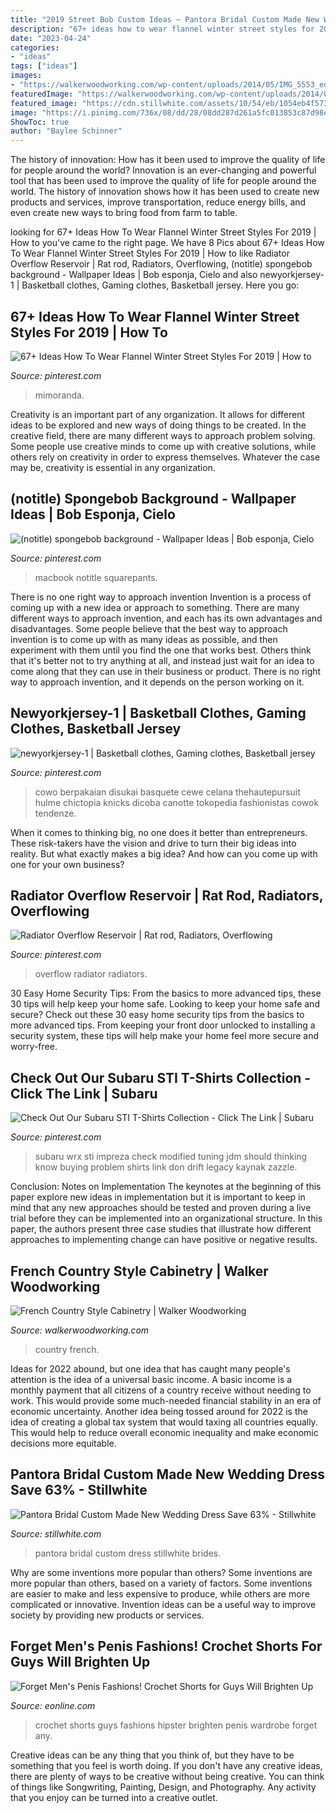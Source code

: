 ```yaml
---
title: "2019 Street Bob Custom Ideas ~ Pantora Bridal Custom Made New Wedding Dress Save 63%"
description: "67+ ideas how to wear flannel winter street styles for 2019"
date: "2023-04-24"
categories:
- "ideas"
tags: ["ideas"]
images:
- "https://walkerwoodworking.com/wp-content/uploads/2014/05/IMG_5553_edited-2-1030x686.jpg"
featuredImage: "https://walkerwoodworking.com/wp-content/uploads/2014/05/IMG_5553_edited-2-1030x686.jpg"
featured_image: "https://cdn.stillwhite.com/assets/10/54/eb/1054eb4f573211ea99f602dadaedef01/1600x.jpg"
image: "https://i.pinimg.com/736x/08/dd/28/08dd287d261a5fc013853c87d98e365e.jpg"
ShowToc: true
author: "Baylee Schinner"
---
```



The history of innovation: How has it been used to improve the quality of life for people around the world?
Innovation is an ever-changing and powerful tool that has been used to improve the quality of life for people around the world. The history of innovation shows how it has been used to create new products and services, improve transportation, reduce energy bills, and even create new ways to bring food from farm to table.

	

		
looking for 67+ Ideas How To Wear Flannel Winter Street Styles For 2019 | How to you've came to the right page. We have 8 Pics about 67+ Ideas How To Wear Flannel Winter Street Styles For 2019 | How to like Radiator Overflow Reservoir | Rat rod, Radiators, Overflowing, (notitle) spongebob background - Wallpaper Ideas | Bob esponja, Cielo and also newyorkjersey-1 | Basketball clothes, Gaming clothes, Basketball jersey. Here you go:
		
    
## 67+ Ideas How To Wear Flannel Winter Street Styles For 2019 | How To

<img loading=lazy src="https://i.pinimg.com/originals/57/db/ae/57dbaea573c6c0958e92b3cde1d9b9fc.jpg" onerror="this.onerror=null;this.src='https://tse1.mm.bing.net/th?id=OIP.9CJLVQdWPg0ALoUoUqHOcAAAAA&amp;pid=15.1';" alt="67+ Ideas How To Wear Flannel Winter Street Styles For 2019 | How to">

_Source: pinterest.com_

>mimoranda. 

	

Creativity is an important part of any organization. It allows for different ideas to be explored and new ways of doing things to be created. In the creative field, there are many different ways to approach problem solving. Some people use creative minds to come up with creative solutions, while others rely on creativity in order to express themselves. Whatever the case may be, creativity is essential in any organization.

    
## (notitle) Spongebob Background - Wallpaper Ideas | Bob Esponja, Cielo

<img loading=lazy src="https://i.pinimg.com/736x/71/dc/86/71dc86c5b23c63322b86ca71f6ff0b38.jpg" onerror="this.onerror=null;this.src='https://tse3.mm.bing.net/th?id=OIP.RzFnT2qO2AxJVuC3VtwPkwHaEy&amp;pid=15.1';" alt="(notitle) spongebob background - Wallpaper Ideas | Bob esponja, Cielo">

_Source: pinterest.com_

>macbook notitle squarepants. 

	

There is no one right way to approach invention
Invention is a process of coming up with a new idea or approach to something. There are many different ways to approach invention, and each has its own advantages and disadvantages. Some people believe that the best way to approach invention is to come up with as many ideas as possible, and then experiment with them until you find the one that works best. Others think that it's better not to try anything at all, and instead just wait for an idea to come along that they can use in their business or product. There is no right way to approach invention, and it depends on the person working on it.

    
## Newyorkjersey-1 | Basketball Clothes, Gaming Clothes, Basketball Jersey

<img loading=lazy src="https://i.pinimg.com/originals/3d/69/1e/3d691e4130584f651e7f09f000e31841.jpg" onerror="this.onerror=null;this.src='https://tse3.mm.bing.net/th?id=OIP.G2NEsDZyuWDRnuLitkAx2QHaLG&amp;pid=15.1';" alt="newyorkjersey-1 | Basketball clothes, Gaming clothes, Basketball jersey">

_Source: pinterest.com_

>cowo berpakaian disukai basquete cewe celana thehautepursuit hulme chictopia knicks dicoba canotte tokopedia fashionistas cowok tendenze. 

	

When it comes to thinking big, no one does it better than entrepreneurs. These risk-takers have the vision and drive to turn their big ideas into reality. But what exactly makes a big idea? And how can you come up with one for your own business?

    
## Radiator Overflow Reservoir | Rat Rod, Radiators, Overflowing

<img loading=lazy src="https://i.pinimg.com/736x/08/dd/28/08dd287d261a5fc013853c87d98e365e.jpg" onerror="this.onerror=null;this.src='https://tse1.mm.bing.net/th?id=OIP.7eypVFHCAqtIHBLT8pYnIgHaJ3&amp;pid=15.1';" alt="Radiator Overflow Reservoir | Rat rod, Radiators, Overflowing">

_Source: pinterest.com_

>overflow radiator radiators. 

	

30 Easy Home Security Tips: From the basics to more advanced tips, these 30 tips will help keep your home safe.
Looking to keep your home safe and secure? Check out these 30 easy home security tips from the basics to more advanced tips. From keeping your front door unlocked to installing a security system, these tips will help make your home feel more secure and worry-free.

    
## Check Out Our Subaru STI T-Shirts Collection - Click The Link | Subaru

<img loading=lazy src="https://i.pinimg.com/736x/56/39/51/5639512ef206aa290940b4c02659bc73.jpg" onerror="this.onerror=null;this.src='https://tse4.mm.bing.net/th?id=OIP.nSsfBK-SpnUG4DqR0d9ehQHaHO&amp;pid=15.1';" alt="Check Out Our Subaru STI T-Shirts Collection - Click The Link | Subaru">

_Source: pinterest.com_

>subaru wrx sti impreza check modified tuning jdm should thinking know buying problem shirts link don drift legacy kaynak zazzle. 

	

Conclusion: Notes on Implementation
The keynotes at the beginning of this paper explore new ideas in implementation but it is important to keep in mind that any new approaches should be tested and proven during a live trial before they can be implemented into an organizational structure. In this paper, the authors present three case studies that illustrate how different approaches to implementing change can have positive or negative results.

    
## French Country Style Cabinetry | Walker Woodworking

<img loading=lazy src="https://walkerwoodworking.com/wp-content/uploads/2014/05/IMG_5553_edited-2-1030x686.jpg" onerror="this.onerror=null;this.src='https://tse2.mm.bing.net/th?id=OIP.M24vU5X1WZfguQA-j47E6gHaE7&amp;pid=15.1';" alt="French Country Style Cabinetry | Walker Woodworking">

_Source: walkerwoodworking.com_

>country french. 

	

Ideas for 2022 abound, but one idea that has caught many people's attention is the idea of a universal basic income. A basic income is a monthly payment that all citizens of a country receive without needing to work. This would provide some much-needed financial stability in an era of economic uncertainty. Another idea being tossed around for 2022 is the idea of creating a global tax system that would taxing all countries equally. This would help to reduce overall economic inequality and make economic decisions more equitable.

    
## Pantora Bridal Custom Made New Wedding Dress Save 63% - Stillwhite

<img loading=lazy src="https://cdn.stillwhite.com/assets/10/54/eb/1054eb4f573211ea99f602dadaedef01/1600x.jpg" onerror="this.onerror=null;this.src='https://tse2.mm.bing.net/th?id=OIP.G7UGUyhZUE1sHonYay9p8gHaJ4&amp;pid=15.1';" alt="Pantora Bridal Custom Made New Wedding Dress Save 63% - Stillwhite">

_Source: stillwhite.com_

>pantora bridal custom dress stillwhite brides. 

	

Why are some inventions more popular than others?
Some inventions are more popular than others, based on a variety of factors. Some inventions are easier to make and less expensive to produce, while others are more complicated or innovative. Invention ideas can be a useful way to improve society by providing new products or services.

    
## Forget Men&#039;s Penis Fashions! Crochet Shorts For Guys Will Brighten Up

<img loading=lazy src="https://akns-images.eonline.com/eol_images/Entire_Site/2015023/rs_1024x759-150123134007-1024-etsy-crochet-pants4.jw.12315.jpg?fit=inside|900:auto&amp;output-quality=90" onerror="this.onerror=null;this.src='https://tse1.mm.bing.net/th?id=OIP.98nBWKVoA604NpD2Kzc2sAHaFf&amp;pid=15.1';" alt="Forget Men&#039;s Penis Fashions! Crochet Shorts for Guys Will Brighten Up">

_Source: eonline.com_

>crochet shorts guys fashions hipster brighten penis wardrobe forget any. 

	

Creative ideas can be any thing that you think of, but they have to be something that you feel is worth doing. If you don't have any creative ideas, there are plenty of ways to be creative without being creative. You can think of things like Songwriting, Painting, Design, and Photography. Any activity that you enjoy can be turned into a creative outlet.

